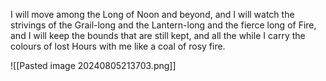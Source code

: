 I will move among the Long of Noon and beyond, and I will watch the strivings of the Grail-long and the Lantern-long and the fierce long of Fire, and I will keep the bounds that are still kept, and all the while I carry the colours of lost Hours with me like a coal of rosy fire.

![[Pasted image 20240805213703.png]]